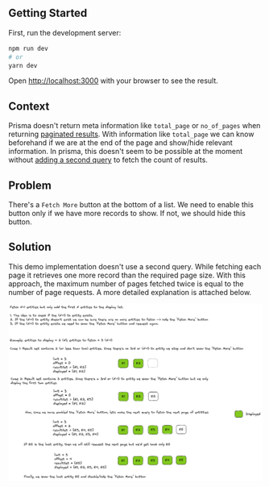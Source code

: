 ## Getting Started

First, run the development server:

```bash
npm run dev
# or
yarn dev
```

Open [http://localhost:3000](http://localhost:3000) with your browser to see the result.

## Context

Prisma doesn't return meta information like `total_page` or `no_of_pages` when returning [paginated results](https://www.prisma.io/docs/concepts/components/prisma-client/pagination). With information like `total_page` we can know beforehand if we are at the end of the page and show/hide relevant information. In prisma, this doesn't seem to be possible at the moment without [adding a second query](https://github.com/prisma/prisma/discussions/3087#discussioncomment-39983) to fetch the count of results.

## Problem

There's a `Fetch More` button at the bottom of a list. We need to enable this button only if we have more records to show. If not, we should hide this button.

## Solution

This demo implementation doesn't use a second query. While fetching each page it retrieves one more record than the required page size. With this approach, the maximum number of pages fetched twice is equal to the number of page requests. A more detailed explanation is attached below.

![eager-fetching-one-more](prisma-fetch-more.png)
